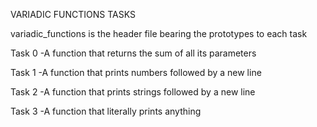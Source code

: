 VARIADIC FUNCTIONS TASKS

variadic_functions is the header file bearing the prototypes to each task

Task 0
-A function that returns the sum of all its parameters

Task 1
-A function that prints numbers followed by a new line

Task 2
-A function that prints strings followed by a new line

Task 3
-A function that literally prints anything
